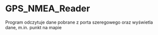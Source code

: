 # GPS_NMEA_Reader
Program odczytuje dane pobrane z porta szeregowego oraz wyświetla dane, m.in. punkt na mapie
